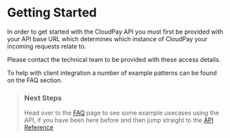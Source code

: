 # Getting Started

In order to get started with the CloudPay API you must first be provided with your API base URL which determines which instance of CloudPay your incoming requests relate to.

Please contact the technical team to be provided with these access details.

To help with client integration a number of example patterns can be found on the FAQ section.

<!-- theme: info -->

> ### Next Steps
>
> Head over to the [FAQ](./FAQ.md) page to see some example usecases using the API, if you have been here before and then jump straight to the [API Reference](../reference/CloudPay-API-Specification.yaml) 

